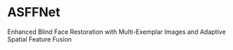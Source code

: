 # ASFFNet
Enhanced Blind Face Restoration with Multi-Exemplar Images and Adaptive Spatial Feature Fusion
